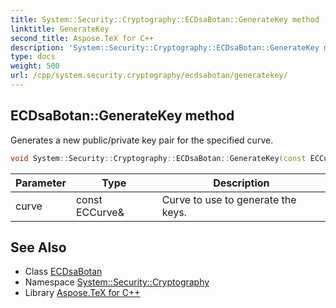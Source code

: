 ```yaml
---
title: System::Security::Cryptography::ECDsaBotan::GenerateKey method
linktitle: GenerateKey
second_title: Aspose.TeX for C++
description: 'System::Security::Cryptography::ECDsaBotan::GenerateKey method. Generates a new public/private key pair for the specified curve in C++.'
type: docs
weight: 500
url: /cpp/system.security.cryptography/ecdsabotan/generatekey/
---
```

## ECDsaBotan::GenerateKey method


Generates a new public/private key pair for the specified curve.

```cpp
void System::Security::Cryptography::ECDsaBotan::GenerateKey(const ECCurve &curve) override
```


| Parameter | Type | Description |
| --- | --- | --- |
| curve | const ECCurve\& | Curve to use to generate the keys. |

## See Also

* Class [ECDsaBotan](../)
* Namespace [System::Security::Cryptography](../../)
* Library [Aspose.TeX for C++](../../../)
